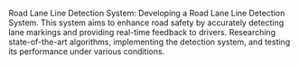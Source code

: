  Road Lane Line Detection System:
 Developing a Road Lane Line Detection System. This system aims to enhance road safety by accurately detecting lane markings and providing real-time feedback to drivers. Researching state-of-the-art algorithms, implementing the detection system, and testing its performance under various conditions.
